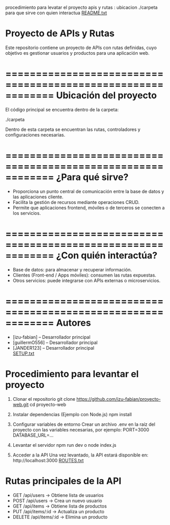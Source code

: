 procedimiento para levatar el proyecto 
apis y rutas :
 ubicacion ./carpeta 
 para que sirve 
 con quien interactua 
[README.txt](https://github.com/user-attachments/files/22690895/README.txt)
# Proyecto de APIs y Rutas

Este repositorio contiene un proyecto de APIs con rutas definidas, cuyo objetivo es gestionar usuarios y productos para una aplicación web.

============================================================
Ubicación del proyecto
============================================================

El código principal se encuentra dentro de la carpeta:

./carpeta

Dentro de esta carpeta se encuentran las rutas, controladores y configuraciones necesarias.

============================================================
¿Para qué sirve?
============================================================

- Proporciona un punto central de comunicación entre la base de datos y las aplicaciones cliente.
- Facilita la gestión de recursos mediante operaciones CRUD.
- Permite que aplicaciones frontend, móviles o de terceros se conecten a los servicios.

============================================================
¿Con quién interactúa?
============================================================

- Base de datos: para almacenar y recuperar información.
- Clientes (Front-end / Apps móviles): consumen las rutas expuestas.
- Otros servicios: puede integrarse con APIs externas o microservicios.

============================================================
Autores
============================================================

- [izu-fabian]  – Desarrollador principal
- [guillermO556]  – Desarrollador principal
- [JANDER123]  – Desarrollador principal  
[SETUP.txt](https://github.com/user-attachments/files/22690903/SETUP.txt)
# Procedimiento para levantar el proyecto

1. Clonar el repositorio
   git clone https://github.com/izu-fabian/proyecto-web.git
   cd proyecto-web

2. Instalar dependencias (Ejemplo con Node.js)
   npm install

3. Configurar variables de entorno
   Crear un archivo .env en la raíz del proyecto con las variables necesarias, por ejemplo:
   PORT=3000
   DATABASE_URL=...

4. Levantar el servidor
   npm run dev
   o
   node index.js

5. Acceder a la API
   Una vez levantado, la API estará disponible en:
   http://localhost:3000
[ROUTES.txt](https://github.com/user-attachments/files/22690906/ROUTES.txt)
# Rutas principales de la API

- GET    /api/users       → Obtiene lista de usuarios
- POST   /api/users       → Crea un nuevo usuario
- GET    /api/items       → Obtiene lista de productos
- PUT    /api/items/:id   → Actualiza un producto
- DELETE /api/items/:id   → Elimina un producto
